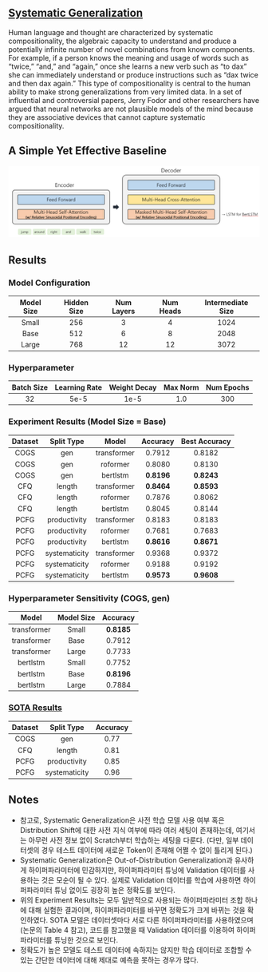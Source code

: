 ## [Systematic Generalization](https://arxiv.org/abs/1711.00350)
Human language and thought are characterized by systematic compositionality, the algebraic capacity to understand and produce a potentially infinite number of novel combinations from known components. For example, if a person knows the meaning and usage of words such as “twice,” “and,” and “again,” once she learns a new verb such as “to dax” she can immediately understand or produce instructions such as “dax twice and then dax again.” This type of compositionality is central to the human ability to make strong generalizations from very limited data. In a set of influential and controversial papers, Jerry Fodor and other researchers have argued that neural networks are not plausible models of the mind because they are associative devices that cannot capture systematic compositionality.

## A Simple Yet Effective Baseline
![SG](image/sg.png)

## Results
### Model Configuration
| Model Size | Hidden Size | Num Layers | Num Heads    | Intermediate Size |
| :--------: | :---------: | :--------: | :----------: | :---------------: |
| Small      | 256         | 3          | 4            | 1024              |
| Base       | 512         | 6          | 8            | 2048              |
| Large      | 768         | 12         | 12           | 3072              |

### Hyperparameter
| Batch Size | Learning Rate | Weight Decay | Max Norm | Num Epochs |
| :--------: | :-----------: | :----------: | :------: | :--------: |
| 32         | 5e-5          | 1e-5         | 1.0      | 300        |

### Experiment Results (Model Size = Base)
| Dataset | Split Type    | Model       | Accuracy   | Best Accuracy |
| :-----: | :-----------: | :---------: | :--------: | :-----------: |
| COGS    | gen           | transformer | 0.7912     | 0.8182        |
| COGS    | gen           | roformer    | 0.8080     | 0.8130        |
| COGS    | gen           | bertlstm    | **0.8196** | **0.8243**    |
| CFQ     | length        | transformer | **0.8464** | **0.8593**    |
| CFQ     | length        | roformer    | 0.7876     | 0.8062        |
| CFQ     | length        | bertlstm    | 0.8045     | 0.8144        |
| PCFG    | productivity  | transformer | 0.8183     | 0.8183        |
| PCFG    | productivity  | roformer    | 0.7681     | 0.7683        |
| PCFG    | productivity  | bertlstm    | **0.8616** | **0.8671**    |
| PCFG    | systematicity | transformer | 0.9368     | 0.9372        |
| PCFG    | systematicity | roformer    | 0.9188     | 0.9192        |
| PCFG    | systematicity | bertlstm    | **0.9573** | **0.9608**    |

### Hyperparameter Sensitivity (COGS, gen)
| Model       | Model Size | Accuracy   |
| :---------: | :--------: | :--------: |
| transformer | Small      | **0.8185** |
| transformer | Base       | 0.7912     |
| transformer | Large      | 0.7733     |
| bertlstm    | Small      | 0.7752     |
| bertlstm    | Base       | **0.8196** |
| bertlstm    | Large      | 0.7884     |

### [SOTA Results](https://arxiv.org/abs/2108.12284)
| Dataset | Split Type    | Accuracy |
| :-----: | :-----------: | :------: |
| COGS    | gen           | 0.77     |
| CFQ     | length        | 0.81     |
| PCFG    | productivity  | 0.85     |
| PCFG    | systematicity | 0.96     |

## Notes
- 참고로, Systematic Generalization은 사전 학습 모델 사용 여부 혹은 Distribution Shift에 대한 사전 지식 여부에 따라 여러 세팅이 존재하는데, 여기서는 아무런 사전 정보 없이 Scratch부터 학습하는 세팅을 다룬다. (다만, 일부 데이터셋의 경우 테스트 데이터에 새로운 Token이 존재해 어쩔 수 없이 틀리게 된다.)
- Systematic Generalization은 Out-of-Distribution Generalization과 유사하게 하이퍼파라미터에 민감하지만, 하이퍼파라미터 튜닝에 Validation 데이터를 사용하는 것은 모순이 될 수 있다. 실제로 Validation 데이터를 학습에 사용하면 하이퍼파라미터 튜닝 없이도 굉장히 높은 정확도를 보인다.
- 위의 Experiment Results는 모두 일반적으로 사용되는 하이퍼파라미터 조합 하나에 대해 실험한 결과이며, 하이퍼파라미터를 바꾸면 정확도가 크게 바뀌는 것을 확인하였다. SOTA 모델은 데이터셋마다 서로 다른 하이퍼파라미터를 사용하였으며 (논문의 Table 4 참고), 코드를 참고했을 때 Validation 데이터를 이용하여 하이퍼파라미터를 튜닝한 것으로 보인다.
- 정확도가 높은 모델도 테스트 데이터에 속하지는 않지만 학습 데이터로 조합할 수 있는 간단한 데이터에 대해 제대로 예측을 못하는 경우가 많다.
